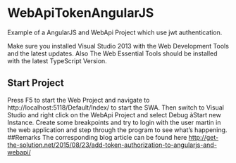 # WebApiTokenAngularJS
Example of a AngularJS and WebApi Project which use jwt authentication.

Make sure you installed Visual Studio 2013 with the Web Development Tools and the latest updates. Also The Web Essential Tools should be installed with the latest TypeScript Version.
## Start Project
Press F5 to start the Web Project and navigate to http://localhost:5118/Default/Index/ to start the SWA. 
Then switch to Visual Studio and right click on the WebApi Project and select Debug àStart new Instance. 
Create some breakpoints and try to login with the user martin in the web application and step through the program to see what’s happening.
##Remarks
The corresponding blog article can be found here http://get-the-solution.net/2015/08/23/add-token-authorization-to-angularjs-and-webapi/
